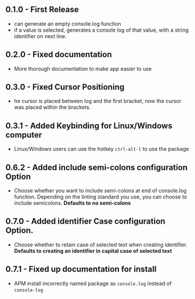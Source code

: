 ## 0.1.0 - First Release
* can generate an empty console.log function
* if a value is selected, generates a console log of that value, with a string identifier on next line.

## 0.2.0 - Fixed documentation
* More thorough documentation to make app easier to use

## 0.3.0 - Fixed Cursor Positioning
* he cursor is placed between log and the first bracket, now the cursor was placed within the brackets.

## 0.3.1 - Added Keybinding for Linux/Windows computer
* Linux/Windows users can use the hotkey ```ctrl-alt-l``` to use the package

## 0.6.2 - Added include semi-colons configuration Option
* Choose whether you want to include semi-colons at end of console.log function. Depending on the linting standard you use, you can choose to include semicolons. **Defaults to no semi-colons**

## 0.7.0 - Added identifier Case configuration Option.
* Choose whether to retain case of selected text when creating identifier. **Defaults to creating an identifier in capital case of selected text**

## 0.7.1 - Fixed up documentation for install
* APM install incorrectly named package as ```console.log``` instead of ```console-log```
